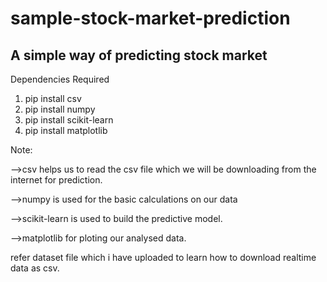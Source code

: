 # sample-stock-market-prediction
A simple way of predicting stock market
----------------------------------------------------------------------------------------------------------

Dependencies Required

1. pip install csv
2. pip install numpy
3. pip install scikit-learn
4. pip install matplotlib

Note: 

-->csv helps us to read the csv file which we will be downloading from the internet for prediction.

-->numpy is used for the basic calculations on our data

-->scikit-learn is used to build the predictive model.

-->matplotlib for ploting our analysed data.

refer dataset file which i have uploaded to learn how to download realtime data as csv.


